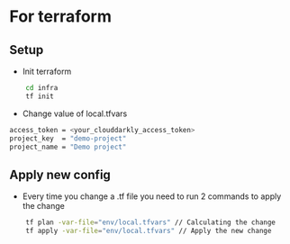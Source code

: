# For terraform

## Setup

- Init terraform

```bash
    cd infra
    tf init
```

- Change value of local.tfvars

```bash
access_token = <your_clouddarkly_access_token>
project_key  = "demo-project"
project_name = "Demo project"
```

## Apply new config

- Every time you change a .tf file you need to run 2 commands to apply the change

```bash
    tf plan -var-file="env/local.tfvars" // Calculating the change
    tf apply -var-file="env/local.tfvars" // Apply the new change
```
